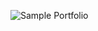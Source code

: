 

![Sample Portfolio](http://res.cloudinary.com/albindb92/image/upload/v1500292450/Capture-resume_fgsglw.png)

